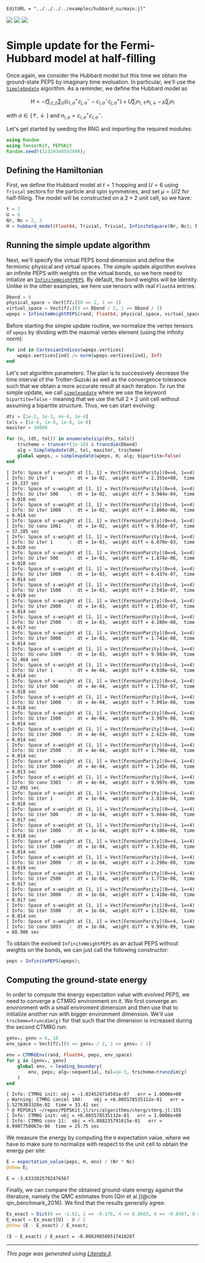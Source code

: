 ```@meta
EditURL = "../../../../examples/hubbard_su/main.jl"
```

[![](https://mybinder.org/badge_logo.svg)](https://mybinder.org/v2/gh/QuantumKitHub/PEPSKit.jl/gh-pages?filepath=dev/examples/.//hubbard_su/main.ipynb)
[![](https://img.shields.io/badge/show-nbviewer-579ACA.svg)](https://nbviewer.jupyter.org/github/QuantumKitHub/PEPSKit.jl/blob/gh-pages/dev/examples/.//hubbard_su/main.ipynb)
[![](https://img.shields.io/badge/download-project-orange)](https://minhaskamal.github.io/DownGit/#/home?url=https://github.com/QuantumKitHub/PEPSKit.jl/examples/tree/gh-pages/dev/examples/.//hubbard_su)


# Simple update for the Fermi-Hubbard model at half-filling

Once again, we consider the Hubbard model but this time we obtain the ground-state PEPS by
imaginary time evoluation. In particular, we'll use the [`SimpleUpdate`](@ref) algorithm.
As a reminder, we define the Hubbard model as

```math
H = -t \sum_{\langle i,j \rangle} \sum_{\sigma} \left( c_{i,\sigma}^+ c_{j,\sigma}^- -
c_{i,\sigma}^- c_{j,\sigma}^+ \right) + U \sum_i n_{i,\uparrow}n_{i,\downarrow} - \mu \sum_i n_i
```

with $\sigma \in \{\uparrow,\downarrow\}$ and $n_{i,\sigma} = c_{i,\sigma}^+ c_{i,\sigma}^-$.

Let's get started by seeding the RNG and importing the required modules:

````julia
using Random
using TensorKit, PEPSKit
Random.seed!(12329348592498);
````

## Defining the Hamiltonian

First, we define the Hubbard model at $t=1$ hopping and $U=6$ using `Trivial` sectors for
the particle and spin symmetries, and set $\mu = U/2$ for half-filling. The model will be
constructed on a $2 \times 2$ unit cell, so we have:

````julia
t = 1
U = 6
Nr, Nc = 2, 2
H = hubbard_model(Float64, Trivial, Trivial, InfiniteSquare(Nr, Nc); t, U, mu=U / 2);
````

## Running the simple update algorithm

Next, we'll specify the virtual PEPS bond dimension and define the fermionic physical and
virtual spaces. The simple update algorithm evolves an infinite PEPS with weights on the
virtual bonds, so we here need to intialize an [`InfiniteWeightPEPS`](@ref). By default,
the bond weights will be identity. Unlike in the other examples, we here use tensors with
real `Float64` entries:

````julia
Dbond = 8
physical_space = Vect[fℤ₂](0 => 2, 1 => 2)
virtual_space = Vect[fℤ₂](0 => Dbond / 2, 1 => Dbond / 2)
wpeps = InfiniteWeightPEPS(rand, Float64, physical_space, virtual_space; unitcell=(Nr, Nc));
````

Before starting the simple update routine, we normalize the vertex tensors of `wpeps` by
dividing with the maximal vertex element (using the infinity norm):

````julia
for ind in CartesianIndices(wpeps.vertices)
    wpeps.vertices[ind] /= norm(wpeps.vertices[ind], Inf)
end
````

Let's set algorithm parameters: The plan is to successively decrease the time interval of
the Trotter-Suzuki as well as the convergence tolerance such that we obtain a more accurate
result at each iteration. To run the simple update, we call [`simpleupdate`](@ref) where we
use the keyword `bipartite=false` - meaning that we use the full $2 \times 2$ unit cell
without assuming a bipartite structure. Thus, we can start evolving:

````julia
dts = [1e-2, 1e-3, 4e-4, 1e-4]
tols = [1e-6, 1e-8, 1e-8, 1e-8]
maxiter = 20000

for (n, (dt, tol)) in enumerate(zip(dts, tols))
    trscheme = truncerr(1e-10) & truncdim(Dbond)
    alg = SimpleUpdate(dt, tol, maxiter, trscheme)
    global wpeps, = simpleupdate(wpeps, H, alg; bipartite=false)
end
````

````
[ Info: Space of x-weight at [1, 1] = Vect[FermionParity](0=>4, 1=>4)
[ Info: SU iter 1      :  dt = 1e-02,  weight diff = 2.355e+00,  time = 19.337 sec
[ Info: Space of x-weight at [1, 1] = Vect[FermionParity](0=>4, 1=>4)
[ Info: SU iter 500    :  dt = 1e-02,  weight diff = 3.984e-04,  time = 0.018 sec
[ Info: Space of x-weight at [1, 1] = Vect[FermionParity](0=>4, 1=>4)
[ Info: SU iter 1000   :  dt = 1e-02,  weight diff = 2.866e-06,  time = 0.014 sec
[ Info: Space of x-weight at [1, 1] = Vect[FermionParity](0=>4, 1=>4)
[ Info: SU conv 1061   :  dt = 1e-02,  weight diff = 9.956e-07,  time = 37.285 sec
[ Info: Space of x-weight at [1, 1] = Vect[FermionParity](0=>4, 1=>4)
[ Info: SU iter 1      :  dt = 1e-03,  weight diff = 6.070e-03,  time = 0.028 sec
[ Info: Space of x-weight at [1, 1] = Vect[FermionParity](0=>4, 1=>4)
[ Info: SU iter 500    :  dt = 1e-03,  weight diff = 1.874e-06,  time = 0.018 sec
[ Info: Space of x-weight at [1, 1] = Vect[FermionParity](0=>4, 1=>4)
[ Info: SU iter 1000   :  dt = 1e-03,  weight diff = 6.437e-07,  time = 0.014 sec
[ Info: Space of x-weight at [1, 1] = Vect[FermionParity](0=>4, 1=>4)
[ Info: SU iter 1500   :  dt = 1e-03,  weight diff = 2.591e-07,  time = 0.019 sec
[ Info: Space of x-weight at [1, 1] = Vect[FermionParity](0=>4, 1=>4)
[ Info: SU iter 2000   :  dt = 1e-03,  weight diff = 1.053e-07,  time = 0.014 sec
[ Info: Space of x-weight at [1, 1] = Vect[FermionParity](0=>4, 1=>4)
[ Info: SU iter 2500   :  dt = 1e-03,  weight diff = 4.280e-08,  time = 0.017 sec
[ Info: Space of x-weight at [1, 1] = Vect[FermionParity](0=>4, 1=>4)
[ Info: SU iter 3000   :  dt = 1e-03,  weight diff = 1.741e-08,  time = 0.014 sec
[ Info: Space of x-weight at [1, 1] = Vect[FermionParity](0=>4, 1=>4)
[ Info: SU conv 3309   :  dt = 1e-03,  weight diff = 9.983e-09,  time = 52.464 sec
[ Info: Space of x-weight at [1, 1] = Vect[FermionParity](0=>4, 1=>4)
[ Info: SU iter 1      :  dt = 4e-04,  weight diff = 4.030e-04,  time = 0.014 sec
[ Info: Space of x-weight at [1, 1] = Vect[FermionParity](0=>4, 1=>4)
[ Info: SU iter 500    :  dt = 4e-04,  weight diff = 1.776e-07,  time = 0.018 sec
[ Info: Space of x-weight at [1, 1] = Vect[FermionParity](0=>4, 1=>4)
[ Info: SU iter 1000   :  dt = 4e-04,  weight diff = 7.091e-08,  time = 0.018 sec
[ Info: Space of x-weight at [1, 1] = Vect[FermionParity](0=>4, 1=>4)
[ Info: SU iter 1500   :  dt = 4e-04,  weight diff = 3.997e-08,  time = 0.014 sec
[ Info: Space of x-weight at [1, 1] = Vect[FermionParity](0=>4, 1=>4)
[ Info: SU iter 2000   :  dt = 4e-04,  weight diff = 2.622e-08,  time = 0.014 sec
[ Info: Space of x-weight at [1, 1] = Vect[FermionParity](0=>4, 1=>4)
[ Info: SU iter 2500   :  dt = 4e-04,  weight diff = 1.796e-08,  time = 0.014 sec
[ Info: Space of x-weight at [1, 1] = Vect[FermionParity](0=>4, 1=>4)
[ Info: SU iter 3000   :  dt = 4e-04,  weight diff = 1.245e-08,  time = 0.013 sec
[ Info: Space of x-weight at [1, 1] = Vect[FermionParity](0=>4, 1=>4)
[ Info: SU conv 3303   :  dt = 4e-04,  weight diff = 9.997e-09,  time = 52.091 sec
[ Info: Space of x-weight at [1, 1] = Vect[FermionParity](0=>4, 1=>4)
[ Info: SU iter 1      :  dt = 1e-04,  weight diff = 2.014e-04,  time = 0.018 sec
[ Info: Space of x-weight at [1, 1] = Vect[FermionParity](0=>4, 1=>4)
[ Info: SU iter 500    :  dt = 1e-04,  weight diff = 5.664e-08,  time = 0.017 sec
[ Info: Space of x-weight at [1, 1] = Vect[FermionParity](0=>4, 1=>4)
[ Info: SU iter 1000   :  dt = 1e-04,  weight diff = 4.106e-08,  time = 0.018 sec
[ Info: Space of x-weight at [1, 1] = Vect[FermionParity](0=>4, 1=>4)
[ Info: SU iter 1500   :  dt = 1e-04,  weight diff = 3.033e-08,  time = 0.014 sec
[ Info: Space of x-weight at [1, 1] = Vect[FermionParity](0=>4, 1=>4)
[ Info: SU iter 2000   :  dt = 1e-04,  weight diff = 2.290e-08,  time = 0.019 sec
[ Info: Space of x-weight at [1, 1] = Vect[FermionParity](0=>4, 1=>4)
[ Info: SU iter 2500   :  dt = 1e-04,  weight diff = 1.773e-08,  time = 0.017 sec
[ Info: Space of x-weight at [1, 1] = Vect[FermionParity](0=>4, 1=>4)
[ Info: SU iter 3000   :  dt = 1e-04,  weight diff = 1.410e-08,  time = 0.017 sec
[ Info: Space of x-weight at [1, 1] = Vect[FermionParity](0=>4, 1=>4)
[ Info: SU iter 3500   :  dt = 1e-04,  weight diff = 1.152e-08,  time = 0.014 sec
[ Info: Space of x-weight at [1, 1] = Vect[FermionParity](0=>4, 1=>4)
[ Info: SU conv 3893   :  dt = 1e-04,  weight diff = 9.997e-09,  time = 60.906 sec

````

To obtain the evolved `InfiniteWeightPEPS` as an actual PEPS without weights on the bonds,
we can just call the following constructor:

````julia
peps = InfinitePEPS(wpeps);
````

## Computing the ground-state energy

In order to compute the energy expectation value with evolved PEPS, we need to converge a
CTMRG environment on it. We first converge an environment with a small enviroment dimension
and then use that to initialize another run with bigger environment dimension. We'll use
`trscheme=truncdim(χ)` for that such that the dimension is increased during the second CTMRG
run:

````julia
χenv₀, χenv = 6, 16
env_space = Vect[fℤ₂](0 => χenv₀ / 2, 1 => χenv₀ / 2)

env = CTMRGEnv(rand, Float64, peps, env_space)
for χ in [χenv₀, χenv]
    global env, = leading_boundary(
        env, peps; alg=:sequential, tol=1e-5, trscheme=truncdim(χ)
    )
end
````

````
[ Info: CTMRG init:	obj = -1.024524714591e-07	err = 1.0000e+00
┌ Warning: CTMRG cancel 100:	obj = +6.005578535112e-01	err = 1.5276303328e-02	time = 33.41 sec
└ @ PEPSKit ~/repos/PEPSKit.jl/src/algorithms/ctmrg/ctmrg.jl:155
[ Info: CTMRG init:	obj = +6.005578535112e-01	err = 1.0000e+00
[ Info: CTMRG conv 11:	obj = +5.888235791615e-01	err = 8.9907750067e-06	time = 25.75 sec

````

We measure the energy by computing the `H` expectation value, where we have to make sure to
normalize with respect to the unit cell to obtain the energy per site:

````julia
E = expectation_value(peps, H, env) / (Nr * Nc)
@show E;
````

````
E = -3.6333025702476567

````

Finally, we can compare the obtained ground-state energy against the literature, namely the
QMC estimates from [Qin et al.](@cite qin_benchmark_2016). We find that the results generally
agree:

````julia
Es_exact = Dict(0 => -1.62, 2 => -0.176, 4 => 0.8603, 6 => -0.6567, 8 => -0.5243)
E_exact = Es_exact[U] - U / 2
@show (E - E_exact) / E_exact;
````

````
(E - E_exact) / E_exact = -0.006398509517418207

````

---

*This page was generated using [Literate.jl](https://github.com/fredrikekre/Literate.jl).*

